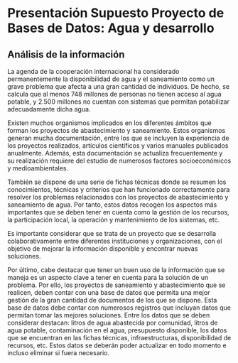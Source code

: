 # Presentación Supuesto Proyecto de Bases de Datos: Agua y desarrollo
## Análisis de la información

La agenda de la cooperación internacional ha considerado permanentemente la disponibilidad de agua y el saneamiento como un grave problema que afecta a una gran cantidad de individuos. De hecho, se calcula que al menos 748 millones de personas no tienen acceso al agua potable, y 2.500 millones no cuentan con sistemas que permitan potabilizar adecuadamente dicha agua.

Existen muchos organismos implicados en los diferentes ámbitos que forman los proyectos de abastecimiento y saneamiento. Estos organismos generan mucha documentación, entre los que se incluyen la experiencia de los proyectos realizados, artículos científicos y varios manuales publicados anualmente. Además, esta documentación se actualiza frecuentemente y su realización requiere del estudio de numerosos factores socioeconómicos y medioambientales.

También se dispone de una serie de fichas técnicas donde se resumen los conocimientos, técnicas y criterios que han funcionado correctamente para resolver los problemas relacionados con los proyectos de abastecimiento y saneamiento de agua. Por tanto, estos datos recogen los aspectos más importantes que se deben tener en cuenta como la gestión de los recursos, la participación local, la operación y mantenimiento de los sistemas, etc.

Es importante considerar que se trata de un proyecto que se desarrolla colaborativamente entre diferentes instituciones y organizaciones, con el objetivo de mejorar la información disponible y encontrar nuevas soluciones.

Por último,  cabe destacar que tener un buen uso de la información que se maneja es un aspecto clave a tener en cuenta para la solución de un problema. Por ello, los proyectos de saneamiento y abastecimiento que se realicen, deben contar con una base de datos que permita una mejor gestión de la gran cantidad de documentos de los que se dispone. Esta base de datos debe contar con numerosos registros que incluyan datos que permitan tomar las mejores soluciones. Entre los datos que se deben considerar destacan: litros de agua abastecida por comunidad, litros de agua potable, contaminación en el agua, presupuesto disponible, los datos que se encuentran en las fichas técnicas, infraestructuras, disponibilidad de recursos, etc. Estos datos se deberán poder actualizar en todo momento e incluso eliminar si fuera necesario.

